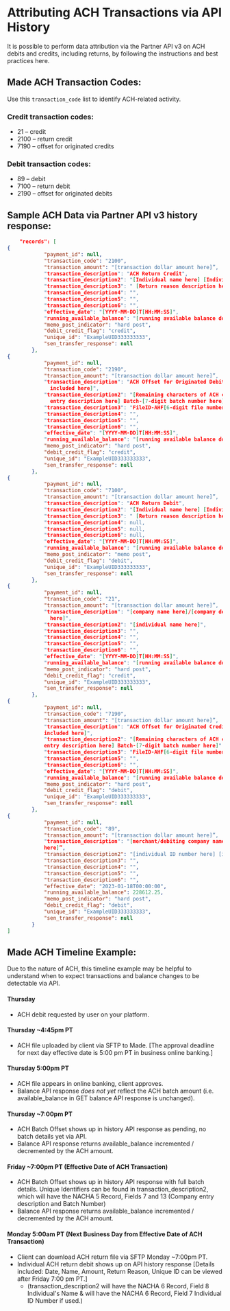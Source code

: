 # Attributing ACH Transactions via API History

It is possible to perform data attribution via the Partner API v3 on ACH debits and credits, including returns, by following the instructions and best practices here.

## Made ACH Transaction Codes: 
Use this `transaction_code` list to identify ACH-related activity.

### Credit transaction codes:
* 21 – credit
* 2100 – return credit
* 7190 – offset for originated credits 
### Debit transaction codes:
* 89 – debit
* 7100 – return debit 
* 2190 – offset for originated debits

## Sample ACH Data via Partner API v3 history response: 
```json
    "records": [
{
            "payment_id": null,
            "transaction_code": "2100",
            "transaction_amount": "[transaction dollar amount here]”,
            "transaction_description": "ACH Return Credit",
            "transaction_description2": "[Individual name here] [Individual ID number here]",
            "transaction_description3": " [Return reason description here]",
            "transaction_description4": "",
            "transaction_description5": "",
            "transaction_description6": "",
            "effective_date": "[YYYY-MM-DD]T[HH:MM:SS]",
            "running_available_balance": "[running available balance dollar amount here]”,
            "memo_post_indicator": "hard post",
            "debit_credit_flag": "credit",
            "unique_id": "ExampleUID333333333",
            "sen_transfer_response": null
        }, 
{
            "payment_id": null,
            "transaction_code": "2190",
            "transaction_amount": "[transaction dollar amount here]”,
            "transaction_description": "ACH Offset for Originated Debits [partial company name may be
              included here]",
            "transaction_description2": "[Remaining characters of ACH company name here]/[company
              entry description here] Batch-[7-digit batch number here]"
            "transaction_description3": "FileID-AHF[6-digit file number] ACH Batch Offset"
            "transaction_description4": "",
            "transaction_description5": "",
            "transaction_description6": "",
            "effective_date": "[YYYY-MM-DD]T[HH:MM:SS]",
            "running_available_balance": "[running available balance dollar amount here]”,
            "memo_post_indicator": "hard post",
            "debit_credit_flag": "credit",
            "unique_id": "ExampleUID333333333",
            "sen_transfer_response": null
        },
{
            "payment_id": null,
            "transaction_code": "7100",
            "transaction_amount": "[transaction dollar amount here]”,
            "transaction_description": "ACH Return Debit",
            "transaction_description2": "[Individual name here] [Individual ID number here]",
            "transaction_description3": " [Return reason description here]",
            "transaction_description4": null,
            "transaction_description5": null,
            "transaction_description6": null,
            "effective_date": "[YYYY-MM-DD]T[HH:MM:SS]",
            "running_available_balance": "[running available balance dollar amount here]”,
            "memo_post_indicator": "memo post",
            "debit_credit_flag": "debit",
            "unique_id": "ExampleUID333333333",
            "sen_transfer_response": null
        },
{
            "payment_id": null,
            "transaction_code": "21",
            "transaction_amount": "[transaction dollar amount here]”,
            "transaction_description": "[company name here]/[company descriptive data here] [individual ID
              here]",
            "transaction_description2": "[individual name here]",
            "transaction_description3": "",
            "transaction_description4": "",
            "transaction_description5": "",
            "transaction_description6": "",
            "effective_date": "[YYYY-MM-DD]T[HH:MM:SS]",
            "running_available_balance": "[running available balance dollar amount here]”,
            "memo_post_indicator": "hard post",
            "debit_credit_flag": "credit",
            "unique_id": "ExampleUID333333333",
            "sen_transfer_response": null
        },
{
            "payment_id": null,
            "transaction_code": "7190",
            "transaction_amount": "[transaction dollar amount here]”,
            "transaction_description": "ACH Offset for Originated Credits [partial company name may be
            included here]",
            "transaction_description2": "[Remaining characters of ACH company name here]/[company
            entry description here] Batch-[7-digit batch number here]"
            "transaction_description3": "FileID-AHF[6-digit file number] ACH Batch Offset"
            "transaction_description5": "",
            "transaction_description6": "",
            "effective_date": "[YYYY-MM-DD]T[HH:MM:SS]",
            "running_available_balance": "[running available balance dollar amount here]”,
            "memo_post_indicator": "hard post",
            "debit_credit_flag": "debit",
            "unique_id": "ExampleUID333333333",
            "sen_transfer_response": null
        },
{
            "payment_id": null,
            "transaction_code": "89",
            "transaction_amount": "[transaction dollar amount here]”,
            "transaction_description": "[merchant/debiting company name here]/[company entry description
            here]”,
            "transaction_description2": "[individual ID number here] [individual name here]",  
            "transaction_description3": "",
            "transaction_description4": "",
            "transaction_description5": "",
            "transaction_description6": "",
            "effective_date": "2023-01-18T00:00:00",
            "running_available_balance": 228612.25,
            "memo_post_indicator": "hard post",
            "debit_credit_flag": "debit",
            "unique_id": "ExampleUID333333333",
            "sen_transfer_response": null
        }
]
```
## Made ACH Timeline Example: 

Due to the nature of ACH, this timeline example may be helpful to understand when to expect transactions and balance changes to be detectable via API.

#### Thursday
* ACH debit requested by user on your platform.

#### Thursday ~4:45pm PT

* ACH file uploaded by client via SFTP to Made. [The approval deadline for next day effective date is 5:00 pm PT in business online banking.]

#### Thursday 5:00pm PT

* ACH file appears in online banking, client approves.
* Balance API response *does not yet* reflect the ACH batch amount (i.e. available_balance in GET balance API response is unchanged).

#### Thursday ~7:00pm PT

* ACH Batch Offset shows up in history API response as pending, no batch details yet via API.
* Balance API response returns available_balance incremented / decremented by the ACH amount.

#### Friday ~7:00pm PT (Effective Date of ACH Transaction)

* ACH Batch Offset shows up in history API response with full batch details. Unique Identifiers can be found in transaction_description2, which will have the NACHA 5 Record, Fields 7 and 13 (Company entry description and Batch Number)   
* Balance API response returns available_balance incremented / decremented by the ACH amount.

#### Monday 5:00am PT (Next Business Day from Effective Date of ACH Transaction)

* Client can download ACH return file via SFTP Monday ~7:00pm PT.
* Individual ACH return debit shows up on API history response [Details included: Date, Name, Amount, Return Reason, Unique ID can be viewed after Friday 7:00 pm PT.] 
  * (transaction_description2 will have the NACHA 6 Record, Field 8 Individual's Name & will have the NACHA 6 Record, Field 7 Individual ID Number if used.)    

